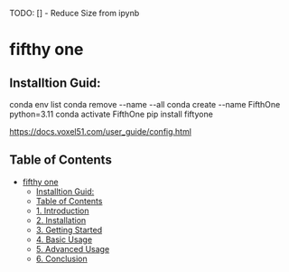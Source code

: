 TODO:
[] - Reduce Size from ipynb

# fifthy one

## Installtion Guid:
conda env list
conda remove --name <NotNeededEnv> --all
conda create --name FifthOne python=3.11 
conda activate FifthOne
pip install fiftyone


https://docs.voxel51.com/user_guide/config.html


## Table of Contents
- [fifthy one](#fifth-one)
  - [Installtion Guid:](#installtion-guid)
  - [Table of Contents](#table-of-contents)
  - [1. Introduction](#1-introduction)
  - [2. Installation](#2-installation)
  - [3. Getting Started](#3-getting-started)
  - [4. Basic Usage](#4-basic-usage)
  - [5. Advanced Usage](#5-advanced-usage)
  - [6. Conclusion](#6-conclusion)

